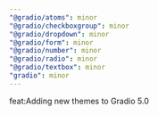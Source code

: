 ```yaml
---
"@gradio/atoms": minor
"@gradio/checkboxgroup": minor
"@gradio/dropdown": minor
"@gradio/form": minor
"@gradio/number": minor
"@gradio/radio": minor
"@gradio/textbox": minor
"gradio": minor
---
```


feat:Adding new themes to Gradio 5.0
